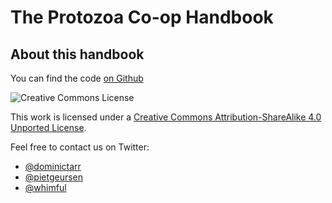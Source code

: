# The Protozoa Co-op Handbook

## About this handbook

You can find the code [on Github](https://github.com/protozoa-nz/protozoa-coop-handbook) 

<img src="https://i.creativecommons.org/l/by-sa/3.0/88x31.png" class="img-right" alt="Creative Commons License" />

This work is licensed under a [Creative Commons Attribution-ShareAlike 4.0 Unported License](http://creativecommons.org/licenses/by-sa/4.0/).

Feel free to contact us on Twitter: 
  - [@dominictarr](https://twitter.com/dominictarr) 
  - [@pietgeursen](https://twitter.com/pietgeursen) 
  - [@whimful](https://twitter.com/whimful) 

